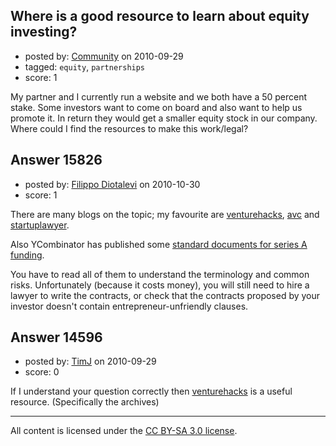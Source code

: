 ## Where is a good resource to learn about equity investing?

- posted by: [Community](https://stackexchange.com/users/-1/-1-community) on 2010-09-29
- tagged: `equity`, `partnerships`
- score: 1

My partner and I currently run a website and we both have a 50 percent stake.  Some investors want to come on board and also want to help us promote it.  In return they would get a smaller equity stock in our company.  Where could I find the resources to make this work/legal?




## Answer 15826

- posted by: [Filippo Diotalevi](https://stackexchange.com/users/-1/4482-filippo-diotalevi) on 2010-10-30
- score: 1

<p>There are many blogs on the topic; my favourite are <a href="http://venturehacks.com/" rel="nofollow">venturehacks</a>, <a href="http://www.avc.com/" rel="nofollow">avc</a> and <a href="http://startuplawyer.com" rel="nofollow">startuplawyer</a>.</p>

<p>Also YCombinator has published some <a href="http://ycombinator.com/seriesaa.html" rel="nofollow">standard documents for series A funding</a>.</p>

<p>You have to read all of them to understand the terminology and common risks. Unfortunately (because it costs money), you will still need to hire a lawyer to write the contracts, or check that the contracts proposed by your investor doesn't contain entrepreneur-unfriendly clauses. </p>



## Answer 14596

- posted by: [TimJ](https://stackexchange.com/users/-1/1172-timj) on 2010-09-29
- score: 0

<p>If I understand your question correctly then <a href="http://venturehacks.com/" rel="nofollow">venturehacks</a> is a useful resource. (Specifically the archives)</p>




---

All content is licensed under the [CC BY-SA 3.0 license](https://creativecommons.org/licenses/by-sa/3.0/).
